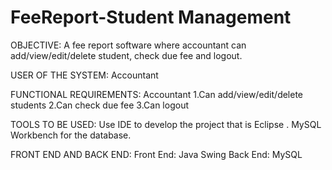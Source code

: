 # FeeReport-Student Management
OBJECTIVE:
A fee report software where  accountant can add/view/edit/delete student, check due fee and logout.

USER OF THE SYSTEM:
Accountant

FUNCTIONAL REQUIREMENTS:
Accountant
1.Can add/view/edit/delete students
2.Can check due fee
3.Can logout

TOOLS TO BE USED:
Use IDE to develop the project that is Eclipse .
MySQL  Workbench for the database.

FRONT END AND BACK END:
Front End: Java Swing
Back End: MySQL
